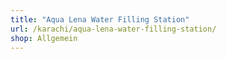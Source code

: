 ```yaml
---
title: "Aqua Lena Water Filling Station"
url: /karachi/aqua-lena-water-filling-station/
shop: Allgemein
---
```

